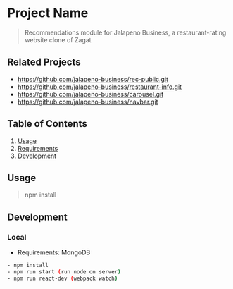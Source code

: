 # Project Name

> Recommendations module for Jalapeno Business, a restaurant-rating website clone of Zagat

## Related Projects

  - https://github.com/jalapeno-business/rec-public.git
  - https://github.com/jalapeno-business/restaurant-info.git
  - https://github.com/jalapeno-business/carousel.git
  - https://github.com/jalapeno-business/navbar.git

## Table of Contents

1. [Usage](#Usage)
1. [Requirements](#requirements)
1. [Development](#development)

## Usage

> npm install

## Development

### Local 
- Requirements: MongoDB
```sh
- npm install 
- npm run start (run node on server)
- npm run react-dev (webpack watch)
```